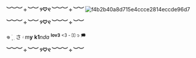 
**︶︶︶ ⊹ ︶︶ ୨♡୧ ︶︶︶ ⊹ ︶︶**
![f4b2b40a8d715e4ccce2814eccde96d7](https://github.com/user-attachments/assets/7cd22074-d053-4c39-924c-447dd265e4b8)

**︶︶︶ ⊹ ︶︶ ୨♡୧ ︶︶︶ ⊹ ︶︶**

𖦹 ۪  ࣪ ִ  さ 𝇃𝇂 m**y** **k1**_nda_ <sup>**lov3** 
<3 - ⩇⩇    ᭡   🗯‌‌

**︶︶︶ ⊹ ︶︶ ୨♡୧ ︶︶︶ ⊹ ︶︶**
